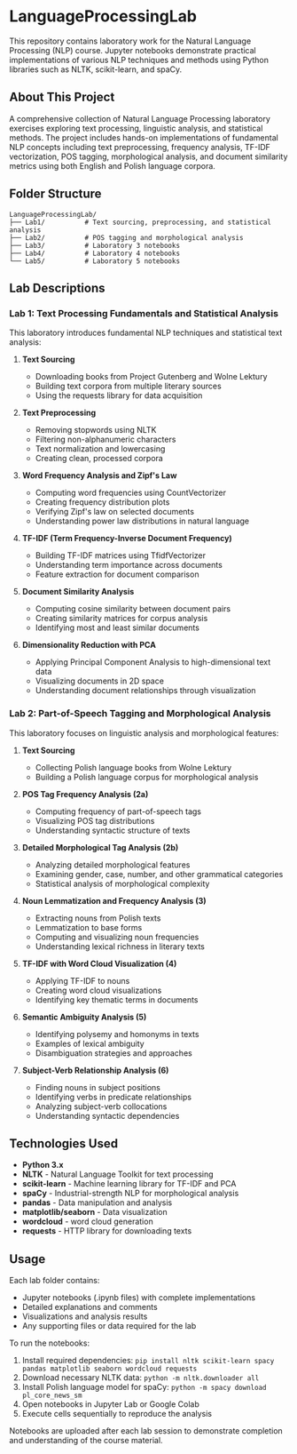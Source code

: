 # LanguageProcessingLab

This repository contains laboratory work for the Natural Language Processing (NLP) course. Jupyter notebooks demonstrate practical implementations of various NLP techniques and methods using Python libraries such as NLTK, scikit-learn, and spaCy.

## About This Project

A comprehensive collection of Natural Language Processing laboratory exercises exploring text processing, linguistic analysis, and statistical methods. The project includes hands-on implementations of fundamental NLP concepts including text preprocessing, frequency analysis, TF-IDF vectorization, POS tagging, morphological analysis, and document similarity metrics using both English and Polish language corpora.

## Folder Structure

```
LanguageProcessingLab/
├── Lab1/          # Text sourcing, preprocessing, and statistical analysis
├── Lab2/          # POS tagging and morphological analysis
├── Lab3/          # Laboratory 3 notebooks
├── Lab4/          # Laboratory 4 notebooks
└── Lab5/          # Laboratory 5 notebooks
```

## Lab Descriptions

### Lab 1: Text Processing Fundamentals and Statistical Analysis

This laboratory introduces fundamental NLP techniques and statistical text analysis:

1. **Text Sourcing**
   - Downloading books from Project Gutenberg and Wolne Lektury
   - Building text corpora from multiple literary sources
   - Using the requests library for data acquisition

2. **Text Preprocessing**
   - Removing stopwords using NLTK
   - Filtering non-alphanumeric characters
   - Text normalization and lowercasing
   - Creating clean, processed corpora

3. **Word Frequency Analysis and Zipf's Law**
   - Computing word frequencies using CountVectorizer
   - Creating frequency distribution plots
   - Verifying Zipf's law on selected documents
   - Understanding power law distributions in natural language

4. **TF-IDF (Term Frequency-Inverse Document Frequency)**
   - Building TF-IDF matrices using TfidfVectorizer
   - Understanding term importance across documents
   - Feature extraction for document comparison

5. **Document Similarity Analysis**
   - Computing cosine similarity between document pairs
   - Creating similarity matrices for corpus analysis
   - Identifying most and least similar documents

6. **Dimensionality Reduction with PCA**
   - Applying Principal Component Analysis to high-dimensional text data
   - Visualizing documents in 2D space
   - Understanding document relationships through visualization

### Lab 2: Part-of-Speech Tagging and Morphological Analysis

This laboratory focuses on linguistic analysis and morphological features:

1. **Text Sourcing**
   - Collecting Polish language books from Wolne Lektury
   - Building a Polish language corpus for morphological analysis

2. **POS Tag Frequency Analysis (2a)**
   - Computing frequency of part-of-speech tags
   - Visualizing POS tag distributions
   - Understanding syntactic structure of texts

3. **Detailed Morphological Tag Analysis (2b)**
   - Analyzing detailed morphological features
   - Examining gender, case, number, and other grammatical categories
   - Statistical analysis of morphological complexity

4. **Noun Lemmatization and Frequency Analysis (3)**
   - Extracting nouns from Polish texts
   - Lemmatization to base forms
   - Computing and visualizing noun frequencies
   - Understanding lexical richness in literary texts

5. **TF-IDF with Word Cloud Visualization (4)**
   - Applying TF-IDF to nouns
   - Creating word cloud visualizations
   - Identifying key thematic terms in documents

6. **Semantic Ambiguity Analysis (5)**
   - Identifying polysemy and homonyms in texts
   - Examples of lexical ambiguity
   - Disambiguation strategies and approaches

7. **Subject-Verb Relationship Analysis (6)**
   - Finding nouns in subject positions
   - Identifying verbs in predicate relationships
   - Analyzing subject-verb collocations
   - Understanding syntactic dependencies

## Technologies Used

- **Python 3.x**
- **NLTK** - Natural Language Toolkit for text processing
- **scikit-learn** - Machine learning library for TF-IDF and PCA
- **spaCy** - Industrial-strength NLP for morphological analysis
- **pandas** - Data manipulation and analysis
- **matplotlib/seaborn** - Data visualization
- **wordcloud** - word cloud generation
- **requests** - HTTP library for downloading texts

## Usage

Each lab folder contains:
- Jupyter notebooks (.ipynb files) with complete implementations
- Detailed explanations and comments
- Visualizations and analysis results
- Any supporting files or data required for the lab

To run the notebooks:
1. Install required dependencies: `pip install nltk scikit-learn spacy pandas matplotlib seaborn wordcloud requests`
2. Download necessary NLTK data: `python -m nltk.downloader all`
3. Install Polish language model for spaCy: `python -m spacy download pl_core_news_sm`
4. Open notebooks in Jupyter Lab or Google Colab
5. Execute cells sequentially to reproduce the analysis

Notebooks are uploaded after each lab session to demonstrate completion and understanding of the course material.